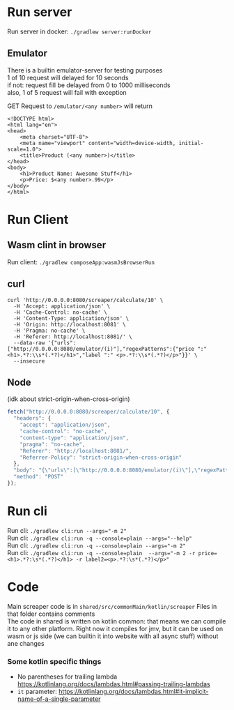 # Run server
Run server in docker: `./gradlew server:runDocker`
## Emulator
There is a builtin emulator-server for testing purposes  
1 of 10 request will delayed for 10 seconds  
if not: request fill be delayed from 0 to 1000 milliseconds  
also, 1 of 5 request will fail with exception  

GET Request to `/emulator/<any number>` will return
```
<!DOCTYPE html>
<html lang="en">
<head>
    <meta charset="UTF-8">
    <meta name="viewport" content="width=device-width, initial-scale=1.0">
    <title>Product (<any number>)</title>
</head>
<body>
    <h1>Product Name: Awesome Stuff</h1>
    <p>Price: $<any number>.99</p>
</body>
</html>
```

# Run Client
## Wasm clint in browser
Run client: `./gradlew composeApp:wasmJsBrowserRun`

## curl
```shell
curl 'http://0.0.0.0:8080/screaper/calculate/10' \
  -H 'Accept: application/json' \
  -H 'Cache-Control: no-cache' \
  -H 'Content-Type: application/json' \
  -H 'Origin: http://localhost:8081' \
  -H 'Pragma: no-cache' \
  -H 'Referer: http://localhost:8081/' \
  --data-raw '{"urls":["http://0.0.0.0:8080/emulator/(i)"],"regexPatterns":{"price ":" <h1>.*?:\\s*(.*?)</h1>","label ":" <p>.*?:\\s*(.*?)</p>"}}' \
  --insecure
```

## Node 
(idk about strict-origin-when-cross-origin)
```javascript
fetch("http://0.0.0.0:8080/screaper/calculate/10", {
  "headers": {
    "accept": "application/json",
    "cache-control": "no-cache",
    "content-type": "application/json",
    "pragma": "no-cache",
    "Referer": "http://localhost:8081/",
    "Referrer-Policy": "strict-origin-when-cross-origin"
  },
  "body": "{\"urls\":[\"http://0.0.0.0:8080/emulator/(i)\"],\"regexPatterns\":{\"price \":\" <h1>.*?:\\\\s*(.*?)</h1>\",\"label \":\" <p>.*?:\\\\s*(.*?)</p>\"}}",
  "method": "POST"
});
```

# Run cli
Run cli: `./gradlew cli:run --args="-m 2"`  
Run cli: `./gradlew cli:run -q --console=plain --args="--help"`  
Run cli: `./gradlew cli:run -q --console=plain --args="-m 2"`  
Run cli: `./gradlew cli:run -q --console=plain  --args="-m 2 -r price=<h1>.*?:\s*(.*?)</h1> -r label2=<p>.*?:\s*(.*?)</p>"`  


# Code
Main screaper code is in `shared/src/commonMain/kotlin/screaper`
Files in that folder contains comments  
The code in shared is written on kotlin common: that means we can compile it to any other platform. Right now it 
compiles for jmv, but it can be used on wasm or js side (we can builtin it into website with all async stuff) without 
ane changes


### Some kotlin specific things  
 - No parentheses for trailing lambda https://kotlinlang.org/docs/lambdas.html#passing-trailing-lambdas  
 - `it` parameter: https://kotlinlang.org/docs/lambdas.html#it-implicit-name-of-a-single-parameter
